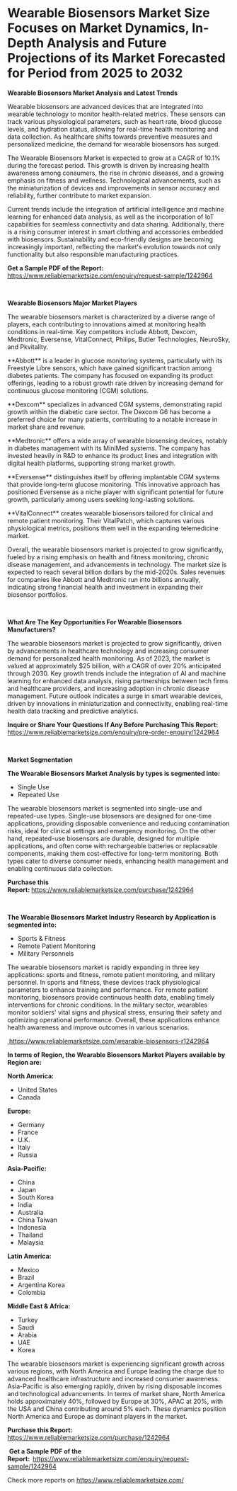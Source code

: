 <p><h1>Wearable Biosensors Market Size Focuses on Market Dynamics, In-Depth Analysis and Future Projections of its Market Forecasted for Period from 2025 to 2032</h1></p><p><strong>Wearable Biosensors Market Analysis and Latest Trends</strong></p>
<p><p>Wearable biosensors are advanced devices that are integrated into wearable technology to monitor health-related metrics. These sensors can track various physiological parameters, such as heart rate, blood glucose levels, and hydration status, allowing for real-time health monitoring and data collection. As healthcare shifts towards preventive measures and personalized medicine, the demand for wearable biosensors has surged.</p><p>The Wearable Biosensors Market is expected to grow at a CAGR of 10.1% during the forecast period. This growth is driven by increasing health awareness among consumers, the rise in chronic diseases, and a growing emphasis on fitness and wellness. Technological advancements, such as the miniaturization of devices and improvements in sensor accuracy and reliability, further contribute to market expansion.</p><p>Current trends include the integration of artificial intelligence and machine learning for enhanced data analysis, as well as the incorporation of IoT capabilities for seamless connectivity and data sharing. Additionally, there is a rising consumer interest in smart clothing and accessories embedded with biosensors. Sustainability and eco-friendly designs are becoming increasingly important, reflecting the market's evolution towards not only functionality but also responsible manufacturing practices.</p></p>
<p><strong>Get a Sample PDF of the Report:&nbsp;</strong> <a href="https://www.reliablemarketsize.com/enquiry/request-sample/1242964?utm_campaign=3072&utm_medium=2&utm_source=Github&utm_content=ia&utm_term=06042025&utm_id=wearable-biosensors">https://www.reliablemarketsize.com/enquiry/request-sample/1242964</a></p>
<p>&nbsp;</p>
<p><strong>Wearable Biosensors Major Market Players</strong></p>
<p><p>The wearable biosensors market is characterized by a diverse range of players, each contributing to innovations aimed at monitoring health conditions in real-time. Key competitors include Abbott, Dexcom, Medtronic, Eversense, VitalConnect, Philips, Butler Technologies, NeuroSky, and Pkvitality.</p><p>**Abbott** is a leader in glucose monitoring systems, particularly with its Freestyle Libre sensors, which have gained significant traction among diabetes patients. The company has focused on expanding its product offerings, leading to a robust growth rate driven by increasing demand for continuous glucose monitoring (CGM) solutions. </p><p>**Dexcom** specializes in advanced CGM systems, demonstrating rapid growth within the diabetic care sector. The Dexcom G6 has become a preferred choice for many patients, contributing to a notable increase in market share and revenue.</p><p>**Medtronic** offers a wide array of wearable biosensing devices, notably in diabetes management with its MiniMed systems. The company has invested heavily in R&D to enhance its product lines and integration with digital health platforms, supporting strong market growth.</p><p>**Eversense** distinguishes itself by offering implantable CGM systems that provide long-term glucose monitoring. This innovative approach has positioned Eversense as a niche player with significant potential for future growth, particularly among users seeking long-lasting solutions.</p><p>**VitalConnect** creates wearable biosensors tailored for clinical and remote patient monitoring. Their VitalPatch, which captures various physiological metrics, positions them well in the expanding telemedicine market.</p><p>Overall, the wearable biosensors market is projected to grow significantly, fueled by a rising emphasis on health and fitness monitoring, chronic disease management, and advancements in technology. The market size is expected to reach several billion dollars by the mid-2020s. Sales revenues for companies like Abbott and Medtronic run into billions annually, indicating strong financial health and investment in expanding their biosensor portfolios.</p></p>
<p>&nbsp;</p>
<p><strong>What Are The Key Opportunities For Wearable Biosensors Manufacturers?</strong></p>
<p><p>The wearable biosensors market is projected to grow significantly, driven by advancements in healthcare technology and increasing consumer demand for personalized health monitoring. As of 2023, the market is valued at approximately $25 billion, with a CAGR of over 20% anticipated through 2030. Key growth trends include the integration of AI and machine learning for enhanced data analysis, rising partnerships between tech firms and healthcare providers, and increasing adoption in chronic disease management. Future outlook indicates a surge in smart wearable devices, driven by innovations in miniaturization and connectivity, enabling real-time health data tracking and predictive analytics.</p></p>
<p><strong>Inquire or Share Your Questions If Any Before Purchasing This Report:</strong> <a href="https://www.reliablemarketsize.com/enquiry/pre-order-enquiry/1242964?utm_campaign=3072&utm_medium=2&utm_source=Github&utm_content=ia&utm_term=06042025&utm_id=wearable-biosensors">https://www.reliablemarketsize.com/enquiry/pre-order-enquiry/1242964</a></p>
<p>&nbsp;</p>
<p><strong>Market Segmentation</strong></p>
<p><strong>The Wearable Biosensors Market Analysis by types is segmented into:</strong></p>
<p><ul><li>Single Use</li><li>Repeated Use</li></ul></p>
<p><p>The wearable biosensors market is segmented into single-use and repeated-use types. Single-use biosensors are designed for one-time applications, providing disposable convenience and reducing contamination risks, ideal for clinical settings and emergency monitoring. On the other hand, repeated-use biosensors are durable, designed for multiple applications, and often come with rechargeable batteries or replaceable components, making them cost-effective for long-term monitoring. Both types cater to diverse consumer needs, enhancing health management and enabling continuous data collection.</p></p>
<p><strong>Purchase this Report:&nbsp;</strong><a href="https://www.reliablemarketsize.com/purchase/1242964?utm_campaign=3072&utm_medium=2&utm_source=Github&utm_content=ia&utm_term=06042025&utm_id=wearable-biosensors">https://www.reliablemarketsize.com/purchase/1242964</a></p>
<p>&nbsp;</p>
<p><strong>The Wearable Biosensors Market Industry Research by Application is segmented into:</strong></p>
<p><ul><li>Sports & Fitness</li><li>Remote Patient Monitoring</li><li>Military Personnels</li></ul></p>
<p><p>The wearable biosensors market is rapidly expanding in three key applications: sports and fitness, remote patient monitoring, and military personnel. In sports and fitness, these devices track physiological parameters to enhance training and performance. For remote patient monitoring, biosensors provide continuous health data, enabling timely interventions for chronic conditions. In the military sector, wearables monitor soldiers' vital signs and physical stress, ensuring their safety and optimizing operational performance. Overall, these applications enhance health awareness and improve outcomes in various scenarios.</p></p>
<p><a href="https://www.reliablemarketsize.com/wearable-biosensors-r1242964?utm_campaign=3072&utm_medium=2&utm_source=Github&utm_content=ia&utm_term=06042025&utm_id=wearable-biosensors">&nbsp;https://www.reliablemarketsize.com/wearable-biosensors-r1242964</a></p>
<p><strong>In terms of Region, the Wearable Biosensors Market Players available by Region are:</strong></p>
<p>
    <p> <strong> North America: </strong>
        <ul>
            <li>United States</li>
            <li>Canada</li>
        </ul>
        </p> 
    <p> <strong> Europe: </strong>
        <ul>
            <li>Germany</li>
            <li>France</li>
            <li>U.K.</li>
            <li>Italy</li>
            <li>Russia</li>
        </ul>
        </p> 
    <p> <strong> Asia-Pacific: </strong>
        <ul>
            <li>China</li>
            <li>Japan</li>
            <li>South Korea</li>
            <li>India</li>
            <li>Australia</li>
            <li>China Taiwan</li>
            <li>Indonesia</li>
            <li>Thailand</li>
            <li>Malaysia</li>
        </ul>
        </p> 
    <p> <strong> Latin America: </strong>
        <ul>
            <li>Mexico</li>
            <li>Brazil</li>
            <li>Argentina Korea</li>
            <li>Colombia</li>
        </ul>
        </p> 
    <p> <strong> Middle East & Africa: </strong>
        <ul>
            <li>Turkey</li>
            <li>Saudi</li>
            <li>Arabia</li>
            <li>UAE</li>
            <li>Korea</li>
        </ul>
    </p>
    </p>
<p><p>The wearable biosensors market is experiencing significant growth across various regions, with North America and Europe leading the charge due to advanced healthcare infrastructure and increased consumer awareness. Asia-Pacific is also emerging rapidly, driven by rising disposable incomes and technological advancements. In terms of market share, North America holds approximately 40%, followed by Europe at 30%, APAC at 20%, with the USA and China contributing around 5% each. These dynamics position North America and Europe as dominant players in the market.</p></p>
<p><strong>Purchase this Report: </strong><a href="https://www.reliablemarketsize.com/purchase/1242964?utm_campaign=3072&utm_medium=2&utm_source=Github&utm_content=ia&utm_term=06042025&utm_id=wearable-biosensors">https://www.reliablemarketsize.com/purchase/1242964</a></p>
<p>&nbsp;<strong>Get a Sample PDF of the Report:&nbsp;&nbsp;</strong><a href="https://www.reliablemarketsize.com/enquiry/request-sample/1242964?utm_campaign=3072&utm_medium=2&utm_source=Github&utm_content=ia&utm_term=06042025&utm_id=wearable-biosensors">https://www.reliablemarketsize.com/enquiry/request-sample/1242964</a></p>
<p><strong></strong></p>
<p>Check more reports on <a href="https://www.reliablemarketsize.com/?utm_campaign=3072&utm_medium=2&utm_source=Github&utm_content=ia&utm_term=06042025&utm_id=wearable-biosensors">https://www.reliablemarketsize.com/</a></p>